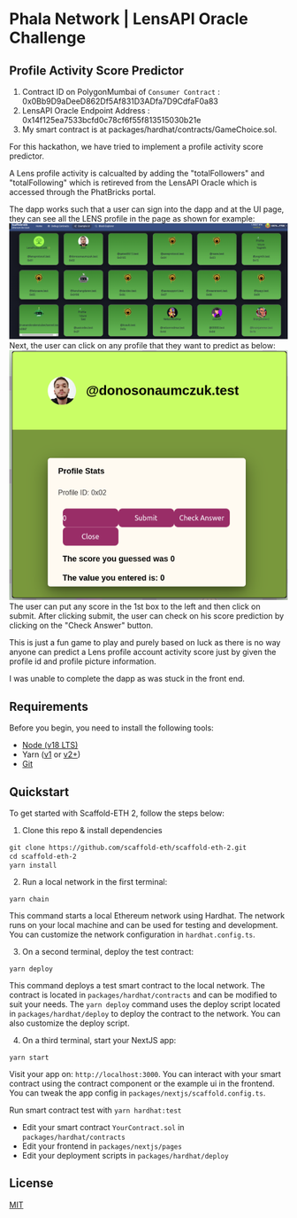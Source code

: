 # Phala Network | LensAPI Oracle Challenge

## Profile Activity Score Predictor

1. Contract ID on PolygonMumbai of `Consumer Contract` : 0x0Bb9D9aDeeD862Df5Af831D3ADfa7D9CdfaF0a83
2. LensAPI Oracle Endpoint Address : 0x14f125ea7533bcfd0c78cf6f55f813515030b21e
3. My smart contract is at packages/hardhat/contracts/GameChoice.sol.



For this hackathon, we have tried to implement a profile activity score predictor. 

A Lens profile activity is calcualted by adding the "totalFollowers" and "totalFollowing" which is retireved from the LensAPI Oracle which is accessed through the PhatBricks portal.


The dapp works such that a user can sign into the dapp and at the UI page, they can see all the LENS profile in the page as shown for example:
![Alt text](main_1.png)
Next, the user can click on any profile that they want to predict as below:
![Alt text](main_2.png)
The user can put any score in the 1st box to the left and then click on submit. After clicking submit, the user can check on his score prediction by clicking on the "Check Answer" button. 

This is just a fun game to play and purely based on luck as there is no way anyone can predict a Lens profile account activity score just by given the profile id and profile picture information.

I was unable to complete the dapp as was stuck in the front end.




## Requirements

Before you begin, you need to install the following tools:

- [Node (v18 LTS)](https://nodejs.org/en/download/)
- Yarn ([v1](https://classic.yarnpkg.com/en/docs/install/) or [v2+](https://yarnpkg.com/getting-started/install))
- [Git](https://git-scm.com/downloads)

## Quickstart

To get started with Scaffold-ETH 2, follow the steps below:

1. Clone this repo & install dependencies

```
git clone https://github.com/scaffold-eth/scaffold-eth-2.git
cd scaffold-eth-2
yarn install
```

2. Run a local network in the first terminal:

```
yarn chain
```

This command starts a local Ethereum network using Hardhat. The network runs on your local machine and can be used for testing and development. You can customize the network configuration in `hardhat.config.ts`.

3. On a second terminal, deploy the test contract:

```
yarn deploy
```

This command deploys a test smart contract to the local network. The contract is located in `packages/hardhat/contracts` and can be modified to suit your needs. The `yarn deploy` command uses the deploy script located in `packages/hardhat/deploy` to deploy the contract to the network. You can also customize the deploy script.

4. On a third terminal, start your NextJS app:

```
yarn start
```

Visit your app on: `http://localhost:3000`. You can interact with your smart contract using the contract component or the example ui in the frontend. You can tweak the app config in `packages/nextjs/scaffold.config.ts`.

Run smart contract test with `yarn hardhat:test`

- Edit your smart contract `YourContract.sol` in `packages/hardhat/contracts`
- Edit your frontend in `packages/nextjs/pages`
- Edit your deployment scripts in `packages/hardhat/deploy`


## License

[MIT](LICENSE)